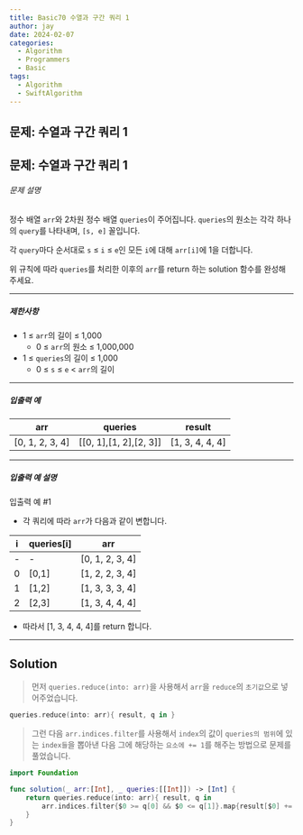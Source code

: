 ```yaml
---
title: Basic70 수열과 구간 쿼리 1
author: jay
date: 2024-02-07
categories:
  - Algorithm
  - Programmers
  - Basic
tags:
  - Algorithm
  - SwiftAlgorithm
---
```

## 문제: 수열과 구간 쿼리 1
## 문제: 수열과 구간 쿼리 1

###### 문제 설명

정수 배열 `arr`와 2차원 정수 배열 `queries`이 주어집니다. `queries`의 원소는 각각 하나의 `query`를 나타내며, `[s, e]` 꼴입니다.

각 `query`마다 순서대로 `s` ≤ `i` ≤ `e`인 모든 `i`에 대해 `arr[i]`에 1을 더합니다.

위 규칙에 따라 `queries`를 처리한 이후의 `arr`를 return 하는 solution 함수를 완성해 주세요.

---

##### 제한사항

- 1 ≤ `arr`의 길이 ≤ 1,000
    - 0 ≤ `arr`의 원소 ≤ 1,000,000
- 1 ≤ `queries`의 길이 ≤ 1,000
    - 0 ≤ `s` ≤ `e` < `arr`의 길이

---

##### 입출력 예

|arr|queries|result|
|---|---|---|
|[0, 1, 2, 3, 4]|[[0, 1],[1, 2],[2, 3]]|[1, 3, 4, 4, 4]|

---

##### 입출력 예 설명

입출력 예 #1

- 각 쿼리에 따라 `arr`가 다음과 같이 변합니다.

|i|queries[i]|arr|
|---|---|---|
|-|-|[0, 1, 2, 3, 4]|
|0|[0,1]|[1, 2, 2, 3, 4]|
|1|[1,2]|[1, 3, 3, 3, 4]|
|2|[2,3]|[1, 3, 4, 4, 4]|

- 따라서 [1, 3, 4, 4, 4]를 return 합니다.

---

## Solution

> 먼저 `queries.reduce(into: arr)`을 사용해서 `arr`을 `reduce`의 `초기값`으로 넣어주었습니다.

```swift
queries.reduce(into: arr){ result, q in }
```

> 그런 다음 `arr.indices.filter`를 사용해서 `index`의 값이 `queries의 범위`에 있는 `index들`을 뽑아낸 다음 그에 해당하는 `요소에 += 1`를 해주는 방법으로 문제를 풀었습니다.

```swift
import Foundation

func solution(_ arr:[Int], _ queries:[[Int]]) -> [Int] {
    return queries.reduce(into: arr){ result, q in
        arr.indices.filter{$0 >= q[0] && $0 <= q[1]}.map{result[$0] += 1}
    }
}
```